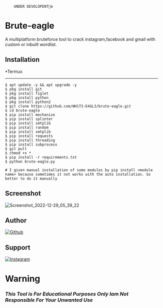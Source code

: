		UNDER DEVOLOPENT🔧⚙
# Brute-eagle
A multiplatform bruteforce tool  to crack instagram,facebook and gmail with custom or inbuilt wordlist.

## Installation
•Termux
_______________
	$ apt update -y && apt upgrade -y
	$ pkg install git
	$ pkg install figlet
  	$ pkg install python
	$ pkg install python2
	$ git clone https://github.com/WH1T3-E4GL3/brute-eagle.git
	$ cd brute-eagle
	$ pip install mechanize
	$ pip install splinter
  	$ pip install smtplib
  	$ pip install random
  	$ pip install smtplib
  	$ pip install requests
  	$ pip install threading
  	$ pip install subprocess
	$ git pull
	$ chmod +x *
	$ pip install -r requirements.txt
	$ python brute-eagle.py
	
	# I given manual installation of some modules by pip install <module name> because sometimes it not works with the auto installation. So better to do it manually
	




## Screenshot

![Screenshot_2022-12-29_05_39_22](https://user-images.githubusercontent.com/118425907/209940420-eadadfb9-fc2d-4b08-83cb-273b9051d4c1.png)
## Author
<a href="https://github.com/WH173-E4GL3"><img title="Github" src="https://img.shields.io/badge/WH173-E4GL3-brightgreen?style=for-the-badge&logo=github"></a>
## Support
[![Instagram](https://img.shields.io/badge/TELEGRAM-red?style=for-the-badge&logo=telegram)](https://t.me/Ka_KsHi_HaTaKe)

# Warning


### ***This Tool is For Educational Purposes Only Iam Not Responsible For Your Unwanted Use***
